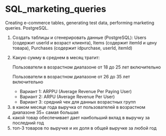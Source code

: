 # SQL_marketing_queries
Creating e-commerce tables, generating test data, performing marketing queries. 
PostgreSQL.
<br>
<ol>
  <li>
    Создать таблицы и сгенерировать данные (PostgreSQL): Users (содержит userId и возраст клиента), Items (содержит itemId и цену товара),
    Purchases (содержит idpurchase, userId, itemId)
  </li>
  <li>
    <p>Какую сумму в среднем в месяц тратит:</p>
    <p>Пользователи в возрастном диапазоне от 18 до 25 лет включительно</p>
    <p>Пользователи в возрастном диапазоне от 26 до 35 лет включительно</p>
  </li>
    <ul>
      <li>Вариант 1: ARPPU (Average Revenue Per Paying User)</li>
      <li>Вариант 2: ARPU (Average Revenue Per User)</li>
      <li>Вариант 3: средний чек для данных возрастных групп</li>
    </ul>
  <li>
    в каком месяце года выручка от пользователей в возрастном диапазоне 35+ самая большая
  </li>
  <li>
    какой товар обеспечивает дает наибольший вклад в выручку за последний год
  </li>
  <li>
    топ-3 товаров по выручке и их доля в общей выручке за любой год
  </li>
</ol>
